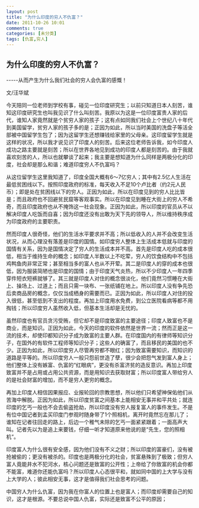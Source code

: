 ```yaml
---
layout: post
title: "为什么印度的穷人不仇富？"
date: 2011-10-26 10:01
comments: true
categories: [未分类]
tags: [仇富,穷人]
---
```

## 为什么印度的穷人不仇富？
<strong><img src="http://image.club.china.com/twhb/1011/2011/10/24/1319391465914_1863.jpg" alt="" /></strong>-----从而产生为什么我们社会的穷人会仇富的感慨！

文/汪华斌

今天陪同一位老师到学校有事，碰见一位印度研究生；以前只知道日本人刻苦，谁知这印度研究生也叫我见识了什么叫刻苦。我原以为这是一位印度富贵人家的后代，谁知人家竟然就是个贫穷人家的孩子；这有点如同我们社会上个世纪八十年代到美国留学，贫穷人家的孩子多的是；正因为如此，所以当时美国的洗盘子等活全部被中国留学生包了；因为这留学生还想赚钱给家里的父母亲。这印度留学生就是这样的状况，所以我才说见识了印度人的刻苦。后来这位老师告诉我，如今印度人成功之路主要就是刻苦；所以在世界各地见到成功的印度人都是刻苦的。由于我就喜欢刻苦的人，所以也就攀谈了起来；我主要是想知道为什么同样是两极分化的印度，社会却是那么和谐；难道印度穷人不仇富吗？

从这位留学生这里我知道了，印度全国大概有6～7亿穷人；其中有2.5亿人生活在最低贫困线以下。按照印度政府的标准，每天收入不足10个卢比者（约2元人民币）；即是处在贫困线以下的穷人。正因为如此，所以在印度见到的穷人比比皆是；而且政府也不回避贫民窟等客观事实。所以在印度见到睡在大街上的穷人不希奇，而且印度政府也从不掩饰这一社会现象。正因为如此，所以印度的官员从不以解决印度人吃饭而自喜；因为印度还没有出敢为天下先的领导人，所以维持秩序成为印度政府的主要职责。

然而印度人很奇怪，他们的生活水平要求并不高；所以低收入的人并不会改变生活状况，从而心理没有落差是印度的国情。如印度穷人整体上生活成本低就与印度的国情有关系，因为是国情决定了穷人的生活成本并不高。首先是印度人吃的成本很低，相当于维持生命的概念；如印度人半数以上不吃荤，穷人的饮食结构中不包括鸡鸭鱼肉非常正常；甚至相当多的富人也从不开荤。其二是印度人的穿的成本也很低，因为服装简陋也是印度的国情；由于印度天气炎热，所以不少印度人一年四季穿件短衣短裤就够了。其三就是印度人对住的概念很淡化，他们竟然习惯睡在大街上、操场上、过道上；而且只需一块布、一张纸铺在地上。所以印度人没有争先恐后卖商品房的概念，仅仅当成栖身的需要而已。正因为如此，所以印度人对住的投入很低，甚至低到不支出的程度。再加上印度用水免费，到公立医院看病等都不用掏钱；所以印度穷人虽然收入低，但基本生活却是无忧的。

虽然印度也有官员贪污受贿，但它却不是印度致富的主要途径；印度人致富也不是商业，而是知识。正因为如此，今天的印度的软件依然是世界一流；然而正是这一流的技术，却使印都知识分子成为致富的主要人群。在印度国内的有律师等知识分子，在国外的有软件工程师等知识分子；这些人的确富了，而且移民的美国的也不少。正因为如此，所以印度穷人尽管再穷都不眼红；因为致富需要知识，而知识的道路是平等的。所以印度穷人一般只怨前世造了孽，很少会把怨气发到富人身上；他们整体上没有嫉富、仇富的“红眼病”，更没有杀富济贫的造反意识。再加上印度致富并不是占用或占用公共资源，而是用知识去获取财富；所以印度富人带给穷人的是社会财富的增加，而不是穷人更穷的概念。

再加上印度人相信因果报应、业报轮回的宗教思想，所以他们只希望神保佑他们从苦海中解脱。正因为如此，所以印度贫富之间基本上能相安无事并和平共处；就连印度的乞丐一般也不会去偷盗抢劫，所以印度没有穷人报复富人的事件发生。不是有位中国记者到孟买印度门参观时随身带了1个照相机，离开时竟然忘在那儿了；谁知在记者往回走的路上，后边一个稚气未除的乞丐一面紧紧跟着；一面高声大叫。记者先以为是追上来要钱，仔细一听才知道原来他说的是“先生，您的照相机”。

印度富人为什么很有安全感，因为他们没有不义之财；所以印度的富豪们，没有被抢被偷的；更没有被杀的。印度也是两极分化的社会，贫富悬殊到了极致；但穷人富人竟能井水不犯河水，核心问题还是致富的公开性；上帝给了你致富的机会你都不能富，难道你还能仇富吗？所以印度人心态很平和，就如同中国的上大学与没有上大学的人；彼此相安无事，这才是值得我们社会思考的问题。

中国穷人为什么仇富，因为我在你富人的位置上也是富人；而印度却需要自己的知识，这才是根源。不要总说中国人仇富，实际还是致富不公平的原因；

